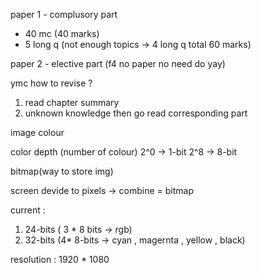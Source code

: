 paper 1 - complusory part 
- 40 mc (40 marks)
- 5 long q (not enough topics -> 4 long q total 60 marks)

paper 2 - elective part (f4 no paper no need do yay)



ymc how to revise ?
1. read chapter summary 
2. unknown knowledge then go read corresponding part


image colour 

color depth (number of colour) 
2^0 -> 1-bit 
2^8 -> 8-bit 

bitmap(way to store img)

screen devide to pixels  -> combine = bitmap 

current : 
1. 24-bits ( 3 * 8 bits -> rgb)
2. 32-bits (4* 8-bits -> cyan , magernta , yellow , black)


resolution : 1920 * 1080 
